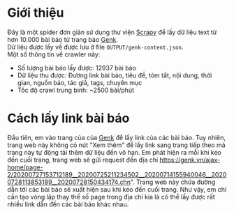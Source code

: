 # Giới thiệu
Đây là một spider đơn giản sử dụng thư viện [Scrapy](https://scrapy.org/) để lấy dữ liệu text từ hơn 10.000 bài báo từ trang báo [Genk](www.genk.vn).  
  Dữ liệu được lấy về được lưu ở file ```OUTPUT/genk-content.json```.  
  Một số thông tin về crawler này:  
  - Số lượng bài báo lấy được: 12937 bài báo  
  - Dữ liệu thu được: Đường link bài báo, tiêu đề, tóm tắt, nội dung, thời gian, nguồn báo, tác giả, tags, chuyên mục  
  - Tốc độ crawl trung bình: ~2500 bài/phút  

# Cách lấy link bài báo
Đầu tiên, em vào trang của của [Genk](https://genk.vn) để lấy link của các bài báo. Tuy nhiên, trang web này không có nút "Xem thêm" để lấy link sang trang tiếp theo mà trang này tự động tải thêm dữ liệu đến vô hạn. Em phát hiện ra mỗi khi kéo đến cuối trang, trang web sẽ gửi request đến địa chỉ https://genk.vn/ajax-home/page-2/20200727153712189__20200725211234502__20200714155940046__20200728113853189__20200728150434174.chn". Trang web này chứa đường dẫn tới các bài báo sẽ xuất hiện sau khi kéo đến cuối trang. Như vậy, em chỉ cần tạo vòng lặp thay thế số page trong địa chỉ kia là có thể lấy được rất nhiều link dẫn đến các bài báo khác nhau.
